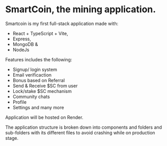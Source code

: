 # SmartCoin, the mining application.

Smartcoin is my first full-stack application made with:
- React + TypeScript + Vite,
- Express, 
- MongoDB & 
- NodeJs

Features includes the following: 
- Signup/ login system 
- Email verificaction 
- Bonus based on Referral 
- Send & Receive $SC from user
- Lock/stake $SC mechanism 
- Community chats 
- Profile 
- Settings and many more

Application will be hosted on Render.

The application structure is broken down into components and folders and sub-folders with its different files to avoid crashing while on production stage.